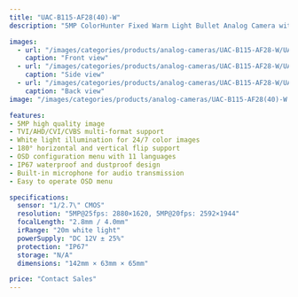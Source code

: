 ```yaml
---
title: "UAC-B115-AF28(40)-W"
description: "5MP ColorHunter Fixed Warm Light Bullet Analog Camera with high quality imaging and 24/7 color capabilities"

images:
  - url: "/images/categories/products/analog-cameras/UAC-B115-AF28-W/UAC-B115-AF28(40)-W1.png"
    caption: "Front view"
  - url: "/images/categories/products/analog-cameras/UAC-B115-AF28-W/UAC-B115-AF28(40)-W.png"
    caption: "Side view"
  - url: "/images/categories/products/analog-cameras/UAC-B115-AF28-W/UAC-B115-AF28(40)-W9.png"
    caption: "Back view"
image: "/images/categories/products/analog-cameras/UAC-B115-AF28(40)-W.png"

features:
- 5MP high quality image
- TVI/AHD/CVI/CVBS multi-format support
- White light illumination for 24/7 color images
- 180° horizontal and vertical flip support
- OSD configuration menu with 11 languages
- IP67 waterproof and dustproof design
- Built-in microphone for audio transmission
- Easy to operate OSD menu

specifications:
  sensor: "1/2.7\" CMOS"
  resolution: "5MP@25fps: 2880×1620, 5MP@20fps: 2592×1944"
  focalLength: "2.8mm / 4.0mm"
  irRange: "20m white light"
  powerSupply: "DC 12V ± 25%"
  protection: "IP67"
  storage: "N/A"
  dimensions: "142mm × 63mm × 65mm"

price: "Contact Sales"
---
```

